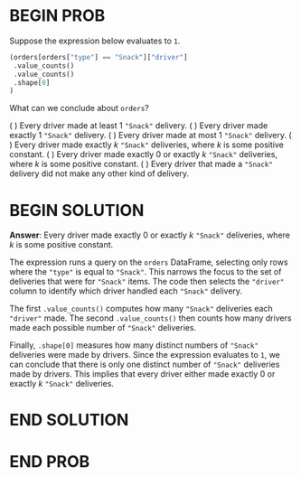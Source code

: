 # BEGIN PROB

Suppose the expression below evaluates to `1`.

```python
(orders[orders["type"] == "Snack"]["driver"]
 .value_counts()
 .value_counts()
 .shape[0]
)
```

What can we conclude about `orders`?

( ) Every driver made at least 1 `"Snack"` delivery.
( ) Every driver made exactly 1 `"Snack"` delivery.
( ) Every driver made at most 1 `"Snack"` delivery.
( ) Every driver made exactly $k$ `"Snack"` deliveries, where $k$ is some positive constant.
( ) Every driver made exactly 0 or exactly $k$ `"Snack"` deliveries, where $k$ is some positive constant.
( ) Every driver that made a `"Snack"` delivery did not make any other kind of delivery.

# BEGIN SOLUTION
**Answer**: Every driver made exactly 0 or exactly $k$ `"Snack"` deliveries, where $k$ is some positive constant.

The expression runs a query on the `orders` DataFrame, selecting only rows where the `"type"` is equal to `"Snack"`. This narrows the focus to the set of deliveries that were for `"Snack"` items. The code then selects the `"driver"` column to identify which driver handled each `"Snack"` delivery.

The first `.value_counts()` computes how many `"Snack"` deliveries each `"driver"` made. The second `.value_counts()` then counts how many drivers made each possible number of `"Snack"` deliveries.

Finally, `.shape[0]` measures how many distinct numbers of `"Snack"` deliveries were made by drivers. Since the expression evaluates to `1`, we can conclude that there is only one distinct number of `"Snack"` deliveries made by drivers. This implies that every driver either made exactly 0 or exactly $k$ `"Snack"` deliveries.

# END SOLUTION

# END PROB

